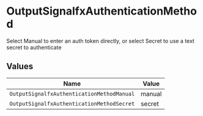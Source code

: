 # OutputSignalfxAuthenticationMethod

Select Manual to enter an auth token directly, or select Secret to use a text secret to authenticate


## Values

| Name                                       | Value                                      |
| ------------------------------------------ | ------------------------------------------ |
| `OutputSignalfxAuthenticationMethodManual` | manual                                     |
| `OutputSignalfxAuthenticationMethodSecret` | secret                                     |